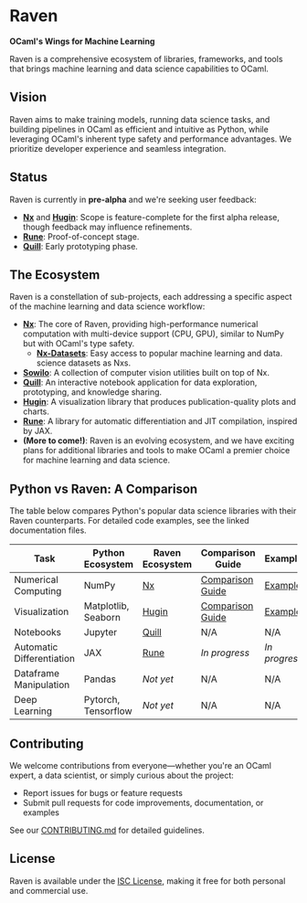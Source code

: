 # Raven

**OCaml's Wings for Machine Learning**

Raven is a comprehensive ecosystem of libraries, frameworks, and tools that brings machine learning and data science capabilities to OCaml.

## Vision

Raven aims to make training models, running data science tasks, and building pipelines in OCaml as efficient and intuitive as Python, while leveraging OCaml's inherent type safety and performance advantages. We prioritize developer experience and seamless integration.

## Status

Raven is currently in **pre-alpha** and we're seeking user feedback:

- **[Nx](nx/)** and **[Hugin](hugin/)**: Scope is feature-complete for the first alpha release, though feedback may influence refinements.
- **[Rune](rune/)**: Proof-of-concept stage.
- **[Quill](quill/)**: Early prototyping phase.

## The Ecosystem

Raven is a constellation of sub-projects, each addressing a specific aspect of the machine learning and data science workflow:

- **[Nx](nx/)**: The core of Raven, providing high-performance numerical computation with multi-device support (CPU, GPU), similar to NumPy but with OCaml's type safety.
  - **[Nx-Datasets](nx-datasets/)**: Easy access to popular machine learning and data.
science datasets as Nxs.
- **[Sowilo](sowilo/)**: A collection of computer vision utilities built on top of Nx.
- **[Quill](quill/)**: An interactive notebook application for data exploration, prototyping, and knowledge sharing.
- **[Hugin](hugin/)**: A visualization library that produces publication-quality plots and charts.
- **[Rune](rune/)**: A library for automatic differentiation and JIT compilation, inspired by JAX.
- **(More to come!)**: Raven is an evolving ecosystem, and we have exciting plans for additional libraries and tools to make OCaml a premier choice for machine learning and data science.

## Python vs Raven: A Comparison

The table below compares Python's popular data science libraries with their Raven counterparts. For detailed code examples, see the linked documentation files.

| Task                      | Python Ecosystem    | Raven Ecosystem | Comparison Guide                                 | Examples                   |
| ------------------------- | ------------------- | --------------- | ------------------------------------------------ | -------------------------- |
| Numerical Computing       | NumPy               | [Nx](nx/)       | [Comparison Guide](docs/compare_python_nx.md)    | [Examples](nx/example/)    |
| Visualization             | Matplotlib, Seaborn | [Hugin](hugin/) | [Comparison Guide](docs/compare_python_hugin.md) | [Examples](hugin/example/) |
| Notebooks                 | Jupyter             | [Quill](quill/) | N/A                                              | N/A                        |
| Automatic Differentiation | JAX                 | [Rune](rune/)   | *In progress*                                    | *In progress*              |
| Dataframe Manipulation    | Pandas              | *Not yet*       | N/A                                              | N/A                        |
| Deep Learning             | Pytorch, Tensorflow | *Not yet*       | N/A                                              | N/A                        |

## Contributing

We welcome contributions from everyone—whether you're an OCaml expert, a data scientist, or simply curious about the project:

- Report issues for bugs or feature requests
- Submit pull requests for code improvements, documentation, or examples

See our [CONTRIBUTING.md](CONTRIBUTING.md) for detailed guidelines.

## License

Raven is available under the [ISC License](LICENSE), making it free for both personal and commercial use.
